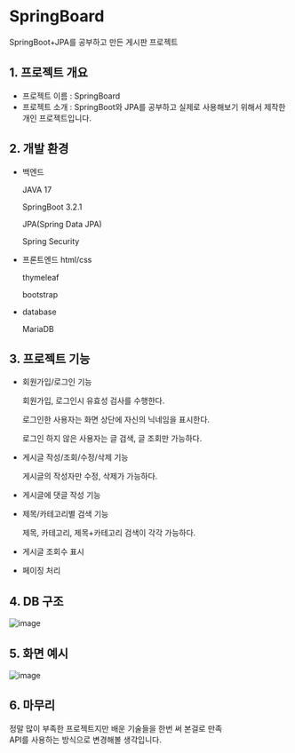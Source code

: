 # SpringBoard

SpringBoot+JPA를 공부하고 만든 게시판 프로젝트

  
## 1. 프로젝트 개요

* 프로젝트 이름 : SpringBoard
* 프로젝트 소개 : SpringBoot와 JPA를 공부하고 실제로 사용해보기 위해서 제작한 개인 프로젝트입니다.

  
## 2. 개발 환경

* 백엔드
  
  JAVA 17
  
  SpringBoot 3.2.1
  
  JPA(Spring Data JPA)
  
  Spring Security
  

* 프론트엔드
  html/css
  
  thymeleaf
  
  bootstrap
  

* database
  
  MariaDB

  
## 3. 프로젝트 기능

* 회원가입/로그인 기능
  
     회원가입, 로그인시 유효성 검사를 수행한다.
    
     로그인한 사용자는 화면 상단에 자신의 닉네임을 표시한다.
    
     로그인 하지 않은 사용자는 글 검색, 글 조회만 가능하다.
  
* 게시글 작성/조회/수정/삭제 기능
  
     게시글의 작성자만 수정, 삭제가 가능하다.
  
* 게시글에 댓글 작성 기능
  
* 제목/카테고리별 검색 기능
  
     제목, 카테고리, 제목+카테고리 검색이 각각 가능하다.
  
* 게시글 조회수 표시
  
* 페이징 처리



  
## 4. DB 구조
![image](https://github.com/ghksgml0555/SpringBoard/assets/100823964/9e73d5c7-4a80-494b-967a-752ce1969442)


  
## 5. 화면 예시
![image](https://github.com/ghksgml0555/SpringBoard/assets/100823964/d7e7fc48-92b9-4aa5-bc8f-bc776fc77232)


    
## 6. 마무리
정말 많이 부족한 프로젝트지만 배운 기술들을 한번 써 본걸로 만족  
API를 사용하는 방식으로 변경해볼 생각입니다.



